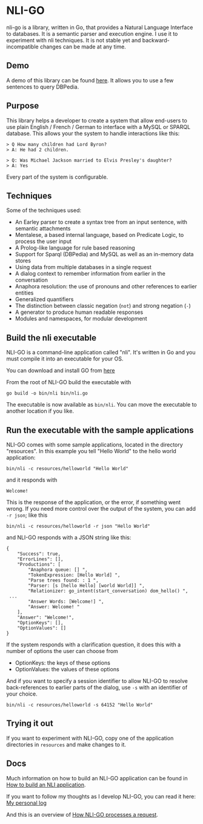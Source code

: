 # NLI-GO

nli-go is a library, written in Go, that provides a Natural Language Interface to databases. It is a semantic parser and execution engine. I use it to experiment with
nli techniques. It is not stable yet and backward-incompatible changes can be made at any time.

## Demo

A demo of this library can be found [here](http://patrickvanbergen.com/dbpedia/app/). It allows you to use a few sentences to query DBPedia. 

## Purpose

This library helps a developer to create a system that allow end-users to use plain English / French / German to interface with a MySQL or SPARQL database. This allows your the system to handle interactions like this:

    > Q How many children had Lord Byron? 
    > A: He had 2 children.
    
    > Q: Was Michael Jackson married to Elvis Presley's daughter?
    > A: Yes

Every part of the system is configurable.

## Techniques

Some of the techniques used:

* An Earley parser to create a syntax tree from an input sentence, with semantic attachments
* Mentalese, a based internal language, based on Predicate Logic, to process the user input
* A Prolog-like language for rule based reasoning
* Support for Sparql (DBPedia) and MySQL as well as an in-memory data stores
* Using data from multiple databases in a single request
* A dialog context to remember information from earlier in the conversation
* Anaphora resolution: the use of pronouns and other references to earlier entities
* Generalized quantifiers
* The distinction between classic negation (`not`) and strong negation (`-`)
* A generator to produce human readable responses
* Modules and namespaces, for modular development

## Build the nli executable

NLI-GO is a command-line application called "nli". It's written in Go and you must compile it into an executable for your OS.

You can download and install GO from [here](https://golang.org/dl/)

From the root of NLI-GO build the executable with

    go build -o bin/nli bin/nli.go
    
The executable is now available as `bin/nli`. You can move the executable to another location if you like.    

## Run the executable with the sample applications

NLI-GO comes with some sample applications, located in the directory "resources". In this example you tell "Hello World" to the hello world application:

    bin/nli -c resources/helloworld "Hello World"    

and it responds with

    Welcome!

This is the response of the application, or the error, if something went wrong. If you need more control over the output of the system, you can add `-r json`; like this

    bin/nli -c resources/helloworld -r json "Hello World"    
  
and NLI-GO responds with a JSON string like this:

    {
        "Success": true,
        "ErrorLines": [],
        "Productions": [
            "Anaphora queue: [] ",
            "TokenExpression: [Hello World] ",
            "Parse trees found: : 1 ",
            "Parser: [s [hello Hello] [world World]] ",
            "Relationizer: go_intent(start_conversation) dom_hello() ",
     ...
            "Answer Words: [Welcome!] ",
            "Answer: Welcome! "
        ],
        "Answer": "Welcome!",
        "OptionKeys": [],
        "OptionValues": []
    }
    
If the system responds with a clarification question, it does this with a number of options the user can choose from

* OptionKeys: the keys of these options
* OptionValues: the values of these options

And if you want to specify a session identifier to allow NLI-GO to resolve back-references to earlier parts of the dialog, use `-s` with an identifier of your choice.     

    bin/nli -c resources/helloworld -s 64152 "Hello World"    
    
## Trying it out

If you want to experiment with NLI-GO, copy one of the application directories in `resources` and make changes to it.

## Docs

Much information on how to build an NLI-GO application can be found in [How to build an NLI application](doc/manual/knowledge-engineer/index.md).

If you want to follow my thoughts as I develop NLI-GO, you can read it here: [My personal log](doc/remarks.md)

And this is an overview of [How NLI-GO processes a request](doc/manual/system-developer/processing.md).
